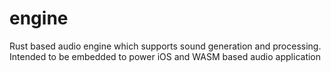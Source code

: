 # engine

Rust based audio engine which supports sound generation and processing. Intended to be embedded to power iOS and WASM based audio application 
